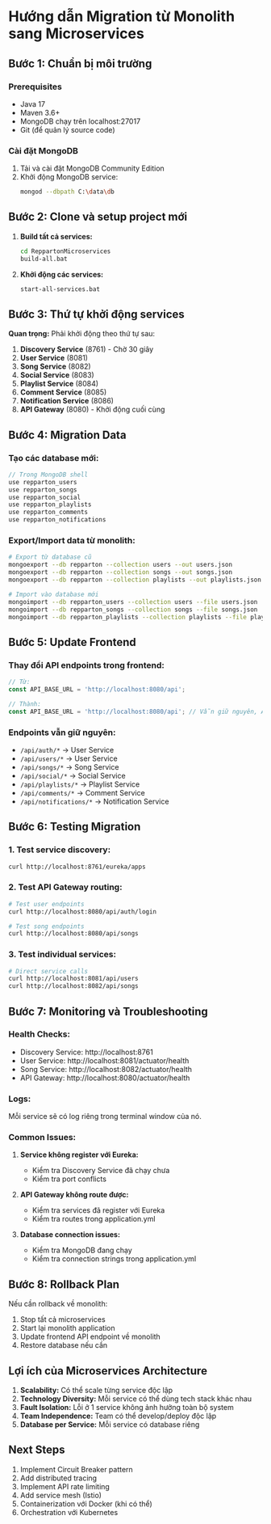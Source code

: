 # Hướng dẫn Migration từ Monolith sang Microservices

## Bước 1: Chuẩn bị môi trường

### Prerequisites
- Java 17
- Maven 3.6+
- MongoDB chạy trên localhost:27017
- Git (để quản lý source code)

### Cài đặt MongoDB
1. Tải và cài đặt MongoDB Community Edition
2. Khởi động MongoDB service:
   ```bash
   mongod --dbpath C:\data\db
   ```

## Bước 2: Clone và setup project mới

1. **Build tất cả services:**
   ```bash
   cd ReppartonMicroservices
   build-all.bat
   ```

2. **Khởi động các services:**
   ```bash
   start-all-services.bat
   ```

## Bước 3: Thứ tự khởi động services

**Quan trọng:** Phải khởi động theo thứ tự sau:

1. **Discovery Service** (8761) - Chờ 30 giây
2. **User Service** (8081)
3. **Song Service** (8082) 
4. **Social Service** (8083)
5. **Playlist Service** (8084)
6. **Comment Service** (8085)
7. **Notification Service** (8086)
8. **API Gateway** (8080) - Khởi động cuối cùng

## Bước 4: Migration Data

### Tạo các database mới:
```javascript
// Trong MongoDB shell
use repparton_users
use repparton_songs
use repparton_social
use repparton_playlists
use repparton_comments
use repparton_notifications
```

### Export/Import data từ monolith:
```bash
# Export từ database cũ
mongoexport --db repparton --collection users --out users.json
mongoexport --db repparton --collection songs --out songs.json
mongoexport --db repparton --collection playlists --out playlists.json

# Import vào database mới
mongoimport --db repparton_users --collection users --file users.json
mongoimport --db repparton_songs --collection songs --file songs.json
mongoimport --db repparton_playlists --collection playlists --file playlists.json
```

## Bước 5: Update Frontend

### Thay đổi API endpoints trong frontend:
```javascript
// Từ:
const API_BASE_URL = 'http://localhost:8080/api';

// Thành:
const API_BASE_URL = 'http://localhost:8080/api'; // Vẫn giữ nguyên, API Gateway sẽ route
```

### Endpoints vẫn giữ nguyên:
- `/api/auth/*` → User Service
- `/api/users/*` → User Service  
- `/api/songs/*` → Song Service
- `/api/social/*` → Social Service
- `/api/playlists/*` → Playlist Service
- `/api/comments/*` → Comment Service
- `/api/notifications/*` → Notification Service

## Bước 6: Testing Migration

### 1. Test service discovery:
```bash
curl http://localhost:8761/eureka/apps
```

### 2. Test API Gateway routing:
```bash
# Test user endpoints
curl http://localhost:8080/api/auth/login

# Test song endpoints  
curl http://localhost:8080/api/songs
```

### 3. Test individual services:
```bash
# Direct service calls
curl http://localhost:8081/api/users
curl http://localhost:8082/api/songs
```

## Bước 7: Monitoring và Troubleshooting

### Health Checks:
- Discovery Service: http://localhost:8761
- User Service: http://localhost:8081/actuator/health
- Song Service: http://localhost:8082/actuator/health
- API Gateway: http://localhost:8080/actuator/health

### Logs:
Mỗi service sẽ có log riêng trong terminal window của nó.

### Common Issues:

1. **Service không register với Eureka:**
   - Kiểm tra Discovery Service đã chạy chưa
   - Kiểm tra port conflicts

2. **API Gateway không route được:**
   - Kiểm tra services đã register với Eureka
   - Kiểm tra routes trong application.yml

3. **Database connection issues:**
   - Kiểm tra MongoDB đang chạy
   - Kiểm tra connection strings trong application.yml

## Bước 8: Rollback Plan

Nếu cần rollback về monolith:
1. Stop tất cả microservices
2. Start lại monolith application  
3. Update frontend API endpoint về monolith
4. Restore database nếu cần

## Lợi ích của Microservices Architecture

1. **Scalability:** Có thể scale từng service độc lập
2. **Technology Diversity:** Mỗi service có thể dùng tech stack khác nhau
3. **Fault Isolation:** Lỗi ở 1 service không ảnh hưởng toàn bộ system
4. **Team Independence:** Team có thể develop/deploy độc lập
5. **Database per Service:** Mỗi service có database riêng

## Next Steps

1. Implement Circuit Breaker pattern
2. Add distributed tracing
3. Implement API rate limiting
4. Add service mesh (Istio) 
5. Containerization với Docker (khi có thể)
6. Orchestration với Kubernetes
